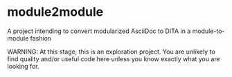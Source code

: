 # module2module
A project intending to convert modularized AsciiDoc to DITA in a module-to-module fashion

WARNING: At this stage, this is an exploration project. You are unlikely to find quality and/or useful code here unless you know exactly what you are looking for. 
